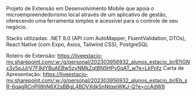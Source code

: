 Projeto de Extensão em Desenvolvimento Mobile que apoia o microempreendedorismo local através de um aplicativo de gestão, oferecendo uma ferramenta simples e acessível para o controle de seu negócio.

Stacks utilizadas: .NET 8.0 (API com AutoMapper, FluentValidation, DTOs), React Native (com Expo, Axios, Tailwind CSS), PostgreSQL

Roteiro de Extensão: https://liveestacio-my.sharepoint.com/:w:/g/personal/202303956932_alunos_estacio_br/EfjGNx3v5pJJrV7F9dYBuAEBw5zyNMkZqtBN5HPv0qAT_w?e=LkPnfz
Carta de Apresentação: https://liveestacio-my.sharepoint.com/:w:/g/personal/202303956932_alunos_estacio_br/Eb_sR-6qagRCnPlI8hN6X2sBBgL4BDVXdkSnNtqeiWKJ-Q?e=ccAdW8
